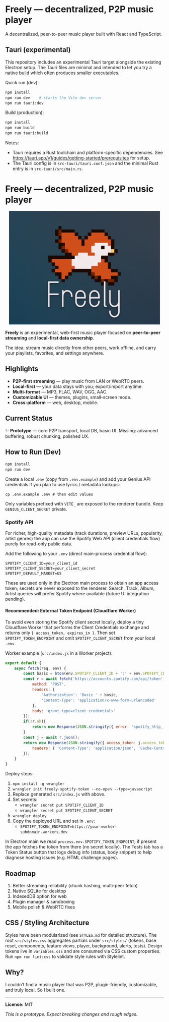 # Freely — decentralized, P2P music player

A decentralized, peer-to-peer music player built with React and TypeScript.

## Tauri (experimental)

This repository includes an experimental Tauri target alongside the existing Electron setup. The Tauri files are minimal and intended to let you try a native build which often produces smaller executables.

Quick run (dev):

```bash
npm install
npm run dev    # starts the Vite dev server
npm run tauri:dev
```

Build (production):

```bash
npm install
npm run build
npm run tauri:build
```

Notes:
- Tauri requires a Rust toolchain and platform-specific dependencies. See https://tauri.app/v1/guides/getting-started/prerequisites for setup.
- The Tauri config is in `src-tauri/tauri.conf.json` and the minimal Rust entry is in `src-tauri/src/main.rs`.

# Freely — decentralized, P2P music player

<p align="center">
	<img src="public/splash.png" alt="Freely splash screen" width="480" />
</p>

**Freely** is an experimental, web-first music player focused on **peer-to-peer streaming** and **local-first data ownership**.

The idea: stream music directly from other peers, work offline, and carry your playlists, favorites, and settings anywhere.

## Highlights

* **P2P-first streaming** — play music from LAN or WebRTC peers.
* **Local-first** — your data stays with you; export/import anytime.
* **Multi-format** — MP3, FLAC, WAV, OGG, AAC.
* **Customizable UI** — themes, plugins, small-screen mode.
* **Cross-platform** — web, desktop, mobile.

## Current Status

✨ **Prototype** — core P2P transport, local DB, basic UI.
Missing: advanced buffering, robust chunking, polished UX.

## How to Run (Dev)

```bash
npm install
npm run dev
```

Create a local `.env` (copy from `.env.example`) and add your Genius API credentials if you plan to use lyrics / metadata lookups:

```
cp .env.example .env # then edit values
```

Only variables prefixed with `VITE_` are exposed to the renderer bundle. Keep `GENIUS_CLIENT_SECRET` private.

### Spotify API

For richer, high-quality metadata (track durations, preview URLs, popularity, artist genres) the app can use the Spotify Web API (client credentials flow) purely for read-only public data.

Add the following to your `.env` (direct main-process credential flow):

```
SPOTIFY_CLIENT_ID=your_client_id
SPOTIFY_CLIENT_SECRET=your_client_secret
SPOTIFY_DEFAULT_MARKET=US
```

These are used only in the Electron main process to obtain an app access token; secrets are never exposed to the renderer. Search, Track, Album, Artist queries will prefer Spotify where available (future UI integration pending).

#### Recommended: External Token Endpoint (Cloudflare Worker)

To avoid even storing the Spotify client secret locally, deploy a tiny Cloudflare Worker that performs the Client Credentials exchange and returns only `{ access_token, expires_in }`. Then set `SPOTIFY_TOKEN_ENDPOINT` and omit `SPOTIFY_CLIENT_SECRET` from your local `.env`.

Worker example (`src/index.js` in a Worker project):

```js
export default {
	async fetch(req, env) {
		const basic = btoa(env.SPOTIFY_CLIENT_ID + ':' + env.SPOTIFY_CLIENT_SECRET);
		const r = await fetch('https://accounts.spotify.com/api/token', {
			method: 'POST',
			headers: {
				'Authorization': 'Basic ' + basic,
				'Content-Type': 'application/x-www-form-urlencoded'
			},
			body: 'grant_type=client_credentials'
		});
		if(!r.ok){
			return new Response(JSON.stringify({ error: 'spotify_http_'+r.status }), { status: 500, headers:{'Content-Type':'application/json'} });
		}
		const j = await r.json();
		return new Response(JSON.stringify({ access_token: j.access_token, expires_in: j.expires_in }), {
			headers: { 'Content-Type': 'application/json', 'Cache-Control':'public,max-age=240' }
		});
	}
}
```

Deploy steps:
1. `npm install -g wrangler`
2. `wrangler init freely-spotify-token --no-open --type=javascript`
3. Replace generated `src/index.js` with above.
4. Set secrets:
	 - `wrangler secret put SPOTIFY_CLIENT_ID`
	 - `wrangler secret put SPOTIFY_CLIENT_SECRET`
5. `wrangler deploy`
6. Copy the deployed URL and set in `.env`:
	 - `SPOTIFY_TOKEN_ENDPOINT=https://your-worker-subdomain.workers.dev`

In Electron main we read `process.env.SPOTIFY_TOKEN_ENDPOINT`; if present the app fetches the token from there (no secret locally). The Tests tab has a Token Status button that logs debug info (status, body snippet) to help diagnose hosting issues (e.g. HTML challenge pages).

<!-- Electron desktop build instructions removed. Project now targets Tauri for native desktop builds. -->

## Roadmap

1. Better streaming reliability (chunk hashing, multi-peer fetch)
2. Native SQLite for desktop
3. IndexedDB option for web
4. Plugin manager & sandboxing
5. Mobile polish & WebRTC fixes

## CSS / Styling Architecture

Styles have been modularized (see `STYLES.md` for detailed structure). The root `src/styles.css` aggregates partials under `src/styles/` (tokens, base reset, components, feature views, player, background, alerts, tests). Design tokens live in `variables.css` and are consumed via CSS custom properties. Run `npm run lint:css` to validate style rules with Stylelint.

## Why?

I couldn’t find a music player that was P2P, plugin-friendly, customizable, and truly local. So I built one.

---

**License:** MIT

*This is a prototype. Expect breaking changes and rough edges.*
